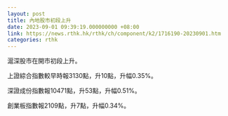 ```yaml
---
layout: post
title: 內地股市初段上升
date: 2023-09-01 09:39:19.000000000 +08:00
link: https://news.rthk.hk/rthk/ch/component/k2/1716190-20230901.htm
categories: rthk
---
```


滬深股市在開市初段上升。

上證綜合指數較早時報3130點，升10點，升幅0.35%。

深證成份指數報10471點，升53點，升幅0.51%。

創業板指數報2109點，升7點，升幅0.34%。
